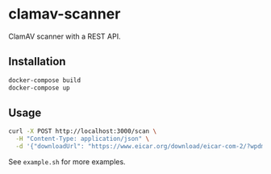 # clamav-scanner

ClamAV scanner with a REST API.

## Installation

```bash
docker-compose build
docker-compose up
```

## Usage

```bash
curl -X POST http://localhost:3000/scan \
  -H "Content-Type: application/json" \
  -d '{"downloadUrl": "https://www.eicar.org/download/eicar-com-2/?wpdmdl=8842&refresh=679cf8f3441341738340595"}'
```

See `example.sh` for more examples.
